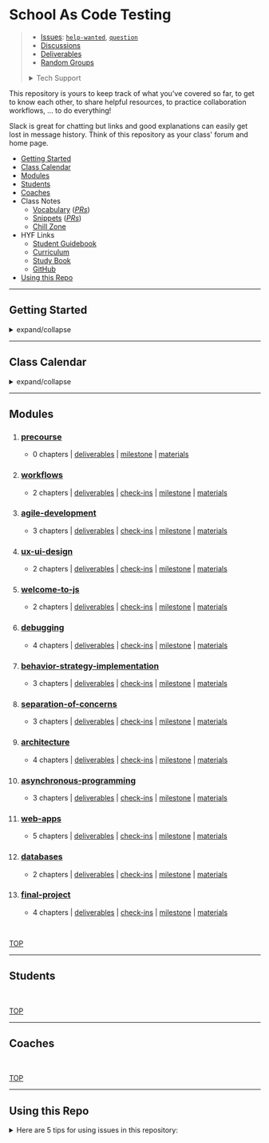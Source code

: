<!-- BEGIN HEADER -->


# School As Code Testing

> - [Issues](https://github.com/school-as-code-testing/home/issues): [`help-wanted`](https://github.com/school-as-code-testing/home/issues?q=is%3Aopen+label%3Ahelp-wanted), [`question`](https://github.com/school-as-code-testing/home/issues?q=is%3Aopen+label%3Aquestion)
> - [Discussions](https://github.com/school-as-code-testing/home/discussions/)
> - [Deliverables](https://github.com/school-as-code-testing/home/projects/1)
> - [Random Groups](https://school-as-code-testing.github.io/home/randomizer)
> <details>
> <summary>Tech Support</summary>
>
> [![Rubber Ducky](./assets/rubber-ducky.png)](https://rubberduckdebugging.com/)
>
>  </details>


<!-- END HEADER -->

This repository is yours to keep track of what you've covered so far, to get to
know each other, to share helpful resources, to practice collaboration
workflows, ... to do everything!

Slack is great for chatting but links and good explanations can easily get lost
in message history. Think of this repository as your class' forum and home page.

<!-- BEGIN TOC -->

- [Getting Started](#getting-started)
- [Class Calendar](#class-calendar)
- [Modules](#modules)
- [Students](#students)
- [Coaches](#coaches)
- Class Notes
  - [Vocabulary](./vocabulary) (_[PRs](https://github.com/school-as-code-testing/home/pulls?q=label%3Avocabulary)_)
  - [Snippets](./snippets) (_[PRs](https://github.com/school-as-code-testing/home/pulls?q=label%3Asnippets)_)
  - [Chill Zone](./chill-zone)
- HYF Links
  - [Student Guidebook](https://home.hackyourfuture.be/students)
  - [Curriculum](https://home.hackyourfuture.be/curriculum)
  - [Study Book](https://hackyourfuture.github.io/study)
  - [GitHub](https://github.com/hackyourfuturebelgium)
- [Using this Repo](#using-this-repo)

<!-- END TOC -->

---

## Getting Started

<!-- a guide to using this repository -->

<details>
<summary>expand/collapse</summary>
<br>

1. `git clone git@github.com:HackYourFutureBelgium/template-markdown.git`
2. `cd template-markdown`
3. `npm install`

## Code Quality Checks

- `npm run format`: Makes sure all the code in this repository is well-formatted
  (looks good).
- `npm run lint:ls`: Checks to make sure all folder and file names match the
  repository conventions.
- `npm run lint:md`: Will lint all of the Markdown files in this repository.
- `npm run lint:css`: Will lint all of the CSS files in this repository.
- `npm run validate:html`: Validates all HTML files in your project.
- `npm run spell-check`: Goes through all the files in this repository looking
  for words it doesn't recognize. Just because it says something is a mistake
  doesn't mean it is! It doesn't know every word in the world. You can add new
  correct words to the [./.cspell.json](./.cspell.json) file so they won't cause
  an error.
- `npm run accessibility -- ./path/to/file.html`: Runs an accessibility analysis
  on all HTML files in the given path and writes the report to
  `/accessibility_report`

## Continuous Integration (CI)

When you open a PR to `main`/`master` in your repository, GitHub will
automatically do a linting check on the code in this repository, you can see
this in the[./.github/workflows/lint.yml](./.github/workflows/lint.yml) file.

If the linting fails, you will not be able to merge the PR. You can double check
that your code will pass before pushing by running the code quality scripts
locally.

</details>

---

## Class Calendar

<details>
<summary>expand/collapse</summary>
<br>

![Lesson Plan Calendar](./assets/lesson-plan-calendar.png)

</details>

---

## Modules

<!-- BEGIN MODULES -->
  <ol start="1">

<li><h3><a href="https://home.hackyourfuture.be/curriculum/precourse" style="display: inline">precourse</a></h3>  <ul><li><p>    0 chapters   | <a href="https://github.com/school-as-code-testing/home/projects/1?card_filter_query=label%3Adeliverable+milestone%3Aprecourse">deliverables</a>     | <a href="https://github.com/school-as-code-testing/home/milestone/1">milestone</a> | <a href="https://github.com/HackYourFutureBelgium/precourse">materials</a>  </p></li></ul></li>
<li><h3><a href="https://home.hackyourfuture.be/curriculum/workflows" style="display: inline">workflows</a></h3>  <ul><li><p>    2 chapters   | <a href="https://github.com/school-as-code-testing/home/projects/1?card_filter_query=label%3Adeliverable+milestone%3Aworkflows">deliverables</a>    | <a href="https://github.com/school-as-code-testing/home/issues?q=milestone%3Aworkflows+label%3Acheck-in">check-ins</a>     | <a href="https://github.com/school-as-code-testing/home/milestone/2">milestone</a> | <a href="https://github.com/HackYourFutureBelgium/workflows">materials</a>  </p></li></ul></li>
<li><h3><a href="https://home.hackyourfuture.be/curriculum/agile-development" style="display: inline">agile-development</a></h3>  <ul><li><p>    3 chapters   | <a href="https://github.com/school-as-code-testing/home/projects/1?card_filter_query=label%3Adeliverable+milestone%3Aagile-development">deliverables</a>    | <a href="https://github.com/school-as-code-testing/home/issues?q=milestone%3Aagile-development+label%3Acheck-in">check-ins</a>     | <a href="https://github.com/school-as-code-testing/home/milestone/3">milestone</a> | <a href="https://github.com/HackYourFutureBelgium/agile-development">materials</a>  </p></li></ul></li>
<li><h3><a href="https://home.hackyourfuture.be/curriculum/ux-ui-design" style="display: inline">ux-ui-design</a></h3>  <ul><li><p>    2 chapters   | <a href="https://github.com/school-as-code-testing/home/projects/1?card_filter_query=label%3Adeliverable+milestone%3Aux-ui-design">deliverables</a>    | <a href="https://github.com/school-as-code-testing/home/issues?q=milestone%3Aux-ui-design+label%3Acheck-in">check-ins</a>     | <a href="https://github.com/school-as-code-testing/home/milestone/4">milestone</a> | <a href="https://github.com/HackYourFutureBelgium/ux-ui-design">materials</a>  </p></li></ul></li>
<li><h3><a href="https://home.hackyourfuture.be/curriculum/welcome-to-js" style="display: inline">welcome-to-js</a></h3>  <ul><li><p>    2 chapters   | <a href="https://github.com/school-as-code-testing/home/projects/1?card_filter_query=label%3Adeliverable+milestone%3Awelcome-to-js">deliverables</a>    | <a href="https://github.com/school-as-code-testing/home/issues?q=milestone%3Awelcome-to-js+label%3Acheck-in">check-ins</a>     | <a href="https://github.com/school-as-code-testing/home/milestone/5">milestone</a> | <a href="https://github.com/HackYourFutureBelgium/welcome-to-js">materials</a>  </p></li></ul></li>
<li><h3><a href="https://home.hackyourfuture.be/curriculum/debugging" style="display: inline">debugging</a></h3>  <ul><li><p>    4 chapters   | <a href="https://github.com/school-as-code-testing/home/projects/1?card_filter_query=label%3Adeliverable+milestone%3Adebugging">deliverables</a>    | <a href="https://github.com/school-as-code-testing/home/issues?q=milestone%3Adebugging+label%3Acheck-in">check-ins</a>     | <a href="https://github.com/school-as-code-testing/home/milestone/6">milestone</a> | <a href="https://github.com/HackYourFutureBelgium/debugging">materials</a>  </p></li></ul></li>
<li><h3><a href="https://home.hackyourfuture.be/curriculum/behavior-strategy-implementation" style="display: inline">behavior-strategy-implementation</a></h3>  <ul><li><p>    3 chapters   | <a href="https://github.com/school-as-code-testing/home/projects/1?card_filter_query=label%3Adeliverable+milestone%3Abehavior-strategy-implementation">deliverables</a>    | <a href="https://github.com/school-as-code-testing/home/issues?q=milestone%3Abehavior-strategy-implementation+label%3Acheck-in">check-ins</a>     | <a href="https://github.com/school-as-code-testing/home/milestone/7">milestone</a> | <a href="https://github.com/HackYourFutureBelgium/behavior-strategy-implementation">materials</a>  </p></li></ul></li>
<li><h3><a href="https://home.hackyourfuture.be/curriculum/separation-of-concerns" style="display: inline">separation-of-concerns</a></h3>  <ul><li><p>    3 chapters   | <a href="https://github.com/school-as-code-testing/home/projects/1?card_filter_query=label%3Adeliverable+milestone%3Aseparation-of-concerns">deliverables</a>    | <a href="https://github.com/school-as-code-testing/home/issues?q=milestone%3Aseparation-of-concerns+label%3Acheck-in">check-ins</a>     | <a href="https://github.com/school-as-code-testing/home/milestone/8">milestone</a> | <a href="https://github.com/HackYourFutureBelgium/separation-of-concerns">materials</a>  </p></li></ul></li>
<li><h3><a href="https://home.hackyourfuture.be/curriculum/architecture" style="display: inline">architecture</a></h3>  <ul><li><p>    4 chapters   | <a href="https://github.com/school-as-code-testing/home/projects/1?card_filter_query=label%3Adeliverable+milestone%3Aarchitecture">deliverables</a>    | <a href="https://github.com/school-as-code-testing/home/issues?q=milestone%3Aarchitecture+label%3Acheck-in">check-ins</a>     | <a href="https://github.com/school-as-code-testing/home/milestone/9">milestone</a> | <a href="https://github.com/HackYourFutureBelgium/architecture">materials</a>  </p></li></ul></li>
<li><h3><a href="https://home.hackyourfuture.be/curriculum/asynchronous-programming" style="display: inline">asynchronous-programming</a></h3>  <ul><li><p>    3 chapters   | <a href="https://github.com/school-as-code-testing/home/projects/1?card_filter_query=label%3Adeliverable+milestone%3Aasynchronous-programming">deliverables</a>    | <a href="https://github.com/school-as-code-testing/home/issues?q=milestone%3Aasynchronous-programming+label%3Acheck-in">check-ins</a>     | <a href="https://github.com/school-as-code-testing/home/milestone/10">milestone</a> | <a href="https://github.com/HackYourFutureBelgium/asynchronous-programming">materials</a>  </p></li></ul></li>
<li><h3><a href="https://home.hackyourfuture.be/curriculum/web-apps" style="display: inline">web-apps</a></h3>  <ul><li><p>    5 chapters   | <a href="https://github.com/school-as-code-testing/home/projects/1?card_filter_query=label%3Adeliverable+milestone%3Aweb-apps">deliverables</a>    | <a href="https://github.com/school-as-code-testing/home/issues?q=milestone%3Aweb-apps+label%3Acheck-in">check-ins</a>     | <a href="https://github.com/school-as-code-testing/home/milestone/11">milestone</a> | <a href="https://github.com/HackYourFutureBelgium/web-apps">materials</a>  </p></li></ul></li>
<li><h3><a href="https://home.hackyourfuture.be/curriculum/databases" style="display: inline">databases</a></h3>  <ul><li><p>    2 chapters   | <a href="https://github.com/school-as-code-testing/home/projects/1?card_filter_query=label%3Adeliverable+milestone%3Adatabases">deliverables</a>    | <a href="https://github.com/school-as-code-testing/home/issues?q=milestone%3Adatabases+label%3Acheck-in">check-ins</a>     | <a href="https://github.com/school-as-code-testing/home/milestone/12">milestone</a> | <a href="https://github.com/HackYourFutureBelgium/databases">materials</a>  </p></li></ul></li>
<li><h3><a href="https://home.hackyourfuture.be/curriculum/final-project" style="display: inline">final-project</a></h3>  <ul><li><p>    4 chapters   | <a href="https://github.com/school-as-code-testing/home/projects/1?card_filter_query=label%3Adeliverable+milestone%3Afinal-project">deliverables</a>    | <a href="https://github.com/school-as-code-testing/home/issues?q=milestone%3Afinal-project+label%3Acheck-in">check-ins</a>     | <a href="https://github.com/school-as-code-testing/home/milestone/13">milestone</a> | <a href="https://github.com/HackYourFutureBelgium/final-project">materials</a>  </p></li></ul></li>
</ol><br>


[TOP](#home)
<!-- END MODULES -->

---

## Students

<!-- BEGIN STUDENTS -->
  <ul  style="list-style-type:none;">

</ul><br>


[TOP](#home)
<!-- END STUDENTS -->

---

## Coaches

<!-- BEGIN COACHES -->
  <ul  style="list-style-type:none;">

</ul><br>


[TOP](#home)
<!-- END COACHES -->

---

## Using this Repo

<details>
<summary>Here are 5 tips for using issues in this repository:</summary>

### Help Wanted

- **The Template**: If you're blocked on something in an assignment or
  self-study you can use the `help-wanted` template to create a new issue and
  ask for help.
- **The Label**: You can attach the `help-wanted` label to any issue or PR that
  you need help completing. If the code you are blocked on is in another
  repository, you can create a new issue using the `help-wanted` template to
  describe your problem and link to your code.

### Question

- **The Template** Got a question about anything? Go ahead and ask! You can use
  create a new issue using the `question` template to ask your question in a
  clear and structured way.
- **The Label**: Or add the `question` label to any other issue! This can help
  be helpful for searching check-ins or deliverables.

### Check-Ins

> template + label

Each module you will create a new check-in issue. You will use this issue to
keep track of your self-study progress, and to post a check-in comment for each
chapter including:

- **I need help with**
- **What Went Well**
- **What Went Less Well**
- **Lessons Learned**
- **Prep Work** (for the next chapter)

### Deliverable

> template + label

For each project/exercise/assignment (individual or group) you will place a new
issue on the Class Projects board.

- If you are blocked, add the `help-wanted` label
- When you think you're finished, move your issue into the Ready for Review
  column
  - If your assignment is complete, a coach will move it into the Done column
  - Else they will move it to Needs Revision. When you've addressed the feedback
    you can move it back into Ready for Review

### Roll-Calls

Each Sunday before class your coach will create a new Roll Call issue. Leave a
little comment to say hello and let us all know how your week went.

</details>
<br>
